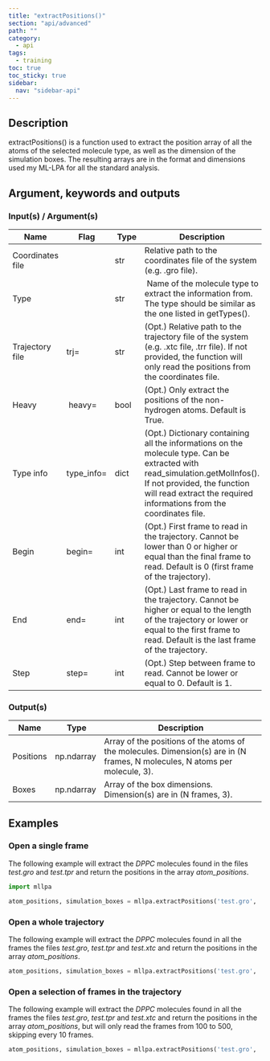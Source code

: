 ```yaml
---
title: "extractPositions()"
section: "api/advanced"
path: ""
category:
  - api
tags:
  - training
toc: true
toc_sticky: true
sidebar:
  nav: "sidebar-api"
---
```


## Description

extractPositions() is a function used to extract the position array of all the atoms of the selected molecule type,
as well as the dimension of the simulation boxes.
The resulting arrays are in the format and dimensions used my ML-LPA for all the standard analysis.

## Argument, keywords and outputs

### Input(s) / Argument(s)

| Name | Flag | Type | Description |
|---|---|---|---|
| Coordinates file | | str | Relative path to the coordinates file of the system (e.g. .gro file). |
| Type | | str | Name of the molecule type to extract the information from. The type should be similar as the one listed in getTypes(). |
| Trajectory file | trj= | str | (Opt.) Relative path to the trajectory file of the system (e.g. .xtc file, .trr file). If not provided, the function will only read the positions from the coordinates file. |
| Heavy | heavy= | bool | (Opt.) Only extract the positions of the non-hydrogen atoms. Default is True. |
| Type info | type\_info= | dict | (Opt.) Dictionary containing all the informations on the molecule type. Can be extracted with read_simulation.getMolInfos(). If not provided, the function will read extract the required informations from the coordinates file. |
| Begin | begin= | int | (Opt.) First frame to read in the trajectory. Cannot be lower than 0 or higher or equal than the final frame to read. Default is 0 (first frame of the trajectory). |
| End | end= | int | (Opt.) Last frame to read in the trajectory. Cannot be higher or equal to the length of the trajectory or lower or equal to the first frame to read. Default is the last frame of the trajectory. |
| Step | step= | int | (Opt.) Step between frame to read. Cannot be lower or equal to 0. Default is 1. |

### Output(s)

| Name | Type | Description |
|---|---|---|
| Positions | np.ndarray | Array of the positions of the atoms of the molecules. Dimension(s) are in (N frames, N molecules, N atoms per molecule, 3). |
| Boxes | np.ndarray | Array of the box dimensions. Dimension(s) are in (N frames, 3). |

## Examples

### Open a single frame

The following example will extract the *DPPC* molecules found in the files *test.gro* and *test.tpr*
and return the positions in the array *atom_positions*.

```python
import mllpa

atom_positions, simulation_boxes = mllpa.extractPositions('test.gro', 'test.tpr', 'DPPC')
```

### Open a whole trajectory

The following example will extract the *DPPC* molecules found in all the frames the files *test.gro*, *test.tpr* and *test.xtc*
and return the positions in the array *atom_positions*.

```python
atom_positions, simulation_boxes = mllpa.extractPositions('test.gro', 'test.tpr', 'DPPC', trj='test.xtc')
```

### Open a selection of frames in the trajectory

The following example will extract the *DPPC* molecules found in all the frames the files *test.gro*, *test.tpr* and *test.xtc*
and return the positions in the array *atom_positions*, but will only read the frames from 100 to 500, skipping every 10 frames.

```python
atom_positions, simulation_boxes = mllpa.extractPositions('test.gro', 'test.tpr', 'DPPC', trj='test.xtc', begin = 100, end = 500, step=10)
```
